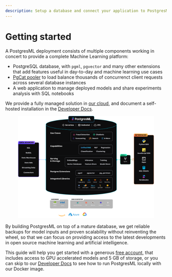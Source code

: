 ```yaml
---
description: Setup a database and connect your application to PostgresML
---
```


# Getting started

A PostgresML deployment consists of multiple components working in concert to provide a complete Machine Learning platform:

* PostgreSQL database, with `pgml`, `pgvector` and many other extensions that add features useful in day-to-day and machine learning use cases
* [PgCat pooler](/docs/product/pgcat/) to load balance thousands of concurrenct client requests across several database instances
* A web application to manage deployed models and share experiments analysis with SQL notebooks

We provide a fully managed solution in [our cloud](create-your-database), and document a self-hosted installation in the [Developer Docs](/docs/resources/developer-docs/quick-start-with-docker).

<figure class="my-4"><img src="../../.gitbook/assets/architecture.png" alt="PostgresML architecture"><figcaption></figcaption></figure>

By building PostgresML on top of a mature database, we get reliable backups for model inputs and proven scalability without reinventing the wheel, so that we can focus on providing access to the latest developments in open source machine learning and artificial intelligence.

This guide will help you get started with a generous [free account](create-your-database), that includes access to GPU accelerated models and 5 GB of storage, or you can skip to our [Developer Docs](/docs/resources/developer-docs/quick-start-with-docker) to see how to run PostgresML locally with our Docker image.

